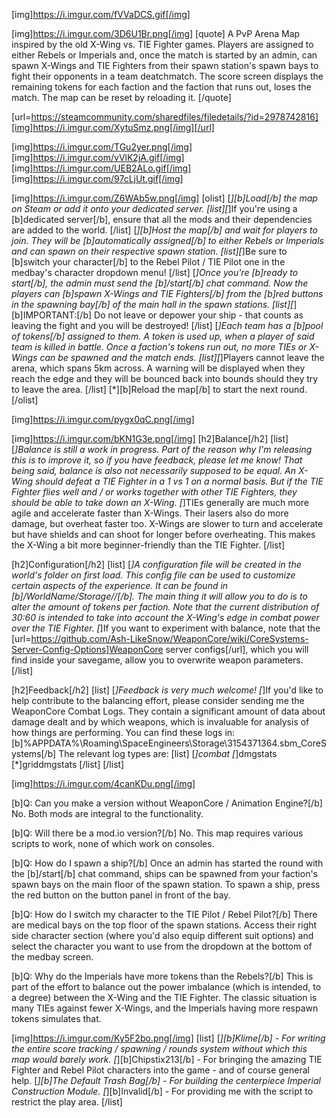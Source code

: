 [img]https://i.imgur.com/fVVaDCS.gif[/img]


[img]https://i.imgur.com/3D6U1Br.png[/img]
[quote]
A PvP Arena Map inspired by the old X-Wing vs. TIE Fighter games. Players are assigned to either Rebels or Imperials and, once the match is started by an admin, can spawn X-Wings and TIE Fighters from their spawn station's spawn bays to fight their opponents in a team deatchmatch. The score screen displays the remaining tokens for each faction and the faction that runs out, loses the match. The map can be reset by reloading it.
[/quote]

[url=https://steamcommunity.com/sharedfiles/filedetails/?id=2978742816][img]https://i.imgur.com/XytuSmz.png[/img][/url]


[img]https://i.imgur.com/TGu2yer.png[/img]
[img]https://i.imgur.com/vVlK2jA.gif[/img]
[img]https://i.imgur.com/UEB2ALo.gif[/img]
[img]https://i.imgur.com/97cLjUt.gif[/img]

[img]https://i.imgur.com/Z6WAb5w.png[/img]
[olist]
[*][b]Load[/b] the map on Steam or add it onto your dedicated server.
[list][*]If you're using a [b]dedicated server[/b], ensure that all the mods and their dependencies are added to the world.
[/list]
[*][b]Host the map[/b] and wait for players to join. They will be [b]automatically assigned[/b] to either Rebels or Imperials and can spawn on their respective spawn station.
[list][*]Be sure to [b]switch your character[/b] to the Rebel Pilot / TIE Pilot one in the medbay's character dropdown menu!
[/list]
[*]Once you're [b]ready to start[/b], the admin must send the [b]/start[/b] chat command. Now the players can [b]spawn X-Wings and TIE Fighters[/b] from the [b]red buttons in the spawning bay[/b] of the main hall in the spawn stations.
[list][*][b]IMPORTANT:[/b] Do not leave or depower your ship - that counts as leaving the fight and you will be destroyed!
[/list]
[*]Each team has a [b]pool of tokens[/b] assigned to them. A token is used up, when a player of said team is killed in battle. Once a faction's tokens run out, no more TIEs or X-Wings can be spawned and the match ends.
[list][*]Players cannot leave the arena, which spans 5km across. A warning will be displayed when they reach the edge and they will be bounced back into bounds should they try to leave the area.
[/list]
[*][b]Reload the map[/b] to start the next round.
[/olist]

[img]https://i.imgur.com/pygx0qC.png[/img]

[img]https://i.imgur.com/bKN1G3e.png[/img]
[h2]Balance[/h2]
[list]
[*]Balance is still a work in progress. Part of the reason why I'm releasing this is to improve it, so if you have feedback, please let me know!
That being said, balance is also not necessarily supposed to be equal. An X-Wing should defeat a TIE Fighter in a 1 vs 1 on a normal basis. But if the TIE Fighter flies well and / or works together with other TIE Fighters, they should be able to take down an X-Wing.
[*]TIEs generally are much more agile and accelerate faster than X-Wings. Their lasers also do more damage, but overheat faster too. X-Wings are slower to turn and accelerate but have shields and can shoot for longer before overheating. This makes the X-Wing a bit more beginner-friendly than the TIE Fighter.
[/list]

[h2]Configuration[/h2]
[list]
[*]A configuration file will be created in the world's folder on first load. This config file can be used to customize certain aspects of the experience. It can be found in [b]/WorldName/Storage/<GFABattle>/[/b]. The main thing it will allow you to do is to alter the amount of tokens per faction.
Note that the current distribution of 30:60 is intended to take into account the X-Wing's edge in combat power over the TIE Fighter.
[*]If you want to experiment with balance, note that the [url=https://github.com/Ash-LikeSnow/WeaponCore/wiki/CoreSystems-Server-Config-Options]WeaponCore server configs[/url], which you will find inside your savegame, allow you to overwrite weapon parameters.
[/list]

[h2]Feedback[/h2]
[list]
[*]Feedback is very much welcome!
[*]If you'd like to help contribute to the balancing effort, please consider sending me the WeaponCore Combat Logs. They contain a significant amount of data about damage dealt and by which weapons, which is invaluable for analysis of how things are performing. You can find these logs in:
[b]\%APPDATA%\Roaming\SpaceEngineers\Storage\3154371364.sbm_CoreSystems\[/b]
The relevant log types are:
[list]
[*]combat
[*]dmgstats
[*]griddmgstats
[/list]
[/list]


[img]https://i.imgur.com/4canKDu.png[/img]

[b]Q: Can you make a version without WeaponCore / Animation Engine?[/b]
No. Both mods are integral to the functionality.

[b]Q: Will there be a mod.io version?[/b]
No. This map requires various scripts to work, none of which work on consoles.

[b]Q: How do I spawn a ship?[/b]
Once an admin has started the round with the [b]/start[/b] chat command, ships can be spawned from your faction's spawn bays on the main floor of the spawn station. To spawn a ship, press the red button on the button panel in front of the bay.

[b]Q: How do I switch my character to the TIE Pilot / Rebel Pilot?[/b]
There are medical bays on the top floor of the spawn stations. Access their right side character section (where you'd also equip different suit options) and select the character you want to use from the dropdown at the bottom of the medbay screen.

[b]Q: Why do the Imperials have more tokens than the Rebels?[/b]
This is part of the effort to balance out the power imbalance (which is intended, to a degree) between the X-Wing and the TIE Fighter. The classic situation is many TIEs against fewer X-Wings, and the Imperials having more respawn tokens simulates that.


[img]https://i.imgur.com/Ky5F2bo.png[/img]
[list]
[*][b]Klime[/b] - For writing the entire score tracking / spawning / rounds system without which this map would barely work.
[*][b]Chipstix213[/b] - For bringing the amazing TIE Fighter and Rebel Pilot characters into the game - and of course general help.
[*][b]The Default Trash Bag[/b] - For building the centerpiece Imperial Construction Module.
[*][b]Invalid[/b] - For providing me with the script to restrict the play area.
[/list]